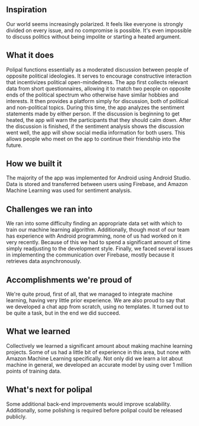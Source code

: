 ## Inspiration
Our world seems increasingly polarized. It feels like everyone is strongly divided on every issue, and no compromise is possible. It's even impossible to discuss politics without being impolite or starting a heated argument.

## What it does
Polipal functions essentially as a moderated discussion between people of opposite political ideologies. It serves to encourage constructive interaction that incentivizes political open-mindedness. The app first collects relevant data from short questionnaires, allowing it to match two people on opposite ends of the political spectrum who otherwise have similar hobbies and interests. It then provides a platform simply for discussion, both of political and non-political topics. During this time, the app analyzes the sentiment statements made by either person. If the discussion is beginning to get heated, the app will warn the participants that they should calm down. After the discussion is finished, if the sentiment analysis shows the discussion went well, the app will show social media information for both users. This allows people who meet on the app to continue their friendship into the future.

## How we built it
The majority of the app was implemented for Android using Android Studio. Data is stored and transferred between users using Firebase, and Amazon Machine Learning was used for sentiment analysis.

## Challenges we ran into
We ran into some difficulty finding an appropriate data set with which to train our machine learning algorithm. Additionally, though most of our team has experience with Android programming, none of us had worked on it very recently. Because of this we had to spend a significant amount of time simply readjusting to the development style. Finally, we faced several issues in implementing the communication over Firebase, mostly because it retrieves data asynchronously.

## Accomplishments we're proud of
We're quite proud, first of all, that we managed to integrate machine learning, having very little prior experience. We are also proud to say that we developed a chat app from scratch, using no templates. It turned out to be quite a task, but in the end we did succeed.

## What we learned
Collectively we learned a significant amount about making machine learning projects. Some of us had a little bit of experience in this area, but none with Amazon Machine Learning specifically. Not only did we learn a lot about machine in general, we developed an accurate model by using over 1 million points of training data.

## What's next for polipal
Some additional back-end improvements would improve scalability. Additionally, some polishing is required before polipal could be released publicly.
